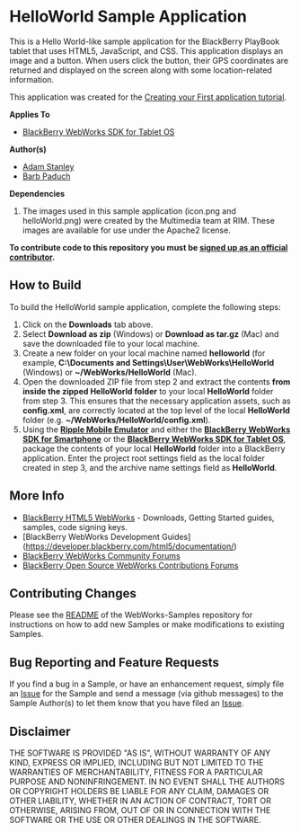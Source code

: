 # HelloWorld Sample Application

This is a Hello World-like sample application for the BlackBerry PlayBook tablet that uses HTML5, JavaScript, and CSS. This application displays an image and a button. When users click the button, their GPS coordinates are returned and displayed on the screen along with some location-related information. 

This application was created for the [Creating your First application tutorial](https://developer.blackberry.com/html5/documentation/ww_tutorials/tutorial_create_first_app_intro_1969476_11.html).

**Applies To**

* [BlackBerry WebWorks SDK for Tablet OS](https://developer.blackberry.com/html5/)

**Author(s)** 

* [Adam Stanley](https://github.com/astanley)
* [Barb Paduch](https://github.com/bpaduch)

**Dependencies**
1. The images used in this sample application (icon.png and helloWorld.png) were created by the Multimedia team at RIM.  These images are available for use under the Apache2 license.

**To contribute code to this repository you must be [signed up as an official contributor](http://blackberry.github.com/howToContribute.html).**


## How to Build

To build the HelloWorld sample application, complete the following steps:

1. Click on the **Downloads** tab above.
2. Select **Download as zip** (Windows) or **Download as tar.gz** (Mac) and save the downloaded file to your local machine.
3. Create a new folder on your local machine named **helloworld** (for example, **C:\Documents and Settings\User\WebWorks\HelloWorld** (Windows) or **~/WebWorks/HelloWorld** (Mac).
4. Open the downloaded ZIP file from step 2 and extract the contents **from inside the zipped HelloWorld folder** to your local **HelloWorld** folder from step 3.  This ensures that the necessary application assets, such as **config.xml**, are correctly located at the top level of the local **HelloWorld** folder (e.g. **~/WebWorks/HelloWorld/config.xml**).
5. Using the **[Ripple Mobile Emulator](http://developer.blackberry.com/html5/download/ripple)** and either the **[BlackBerry WebWorks SDK for Smartphone](http://developer.blackberry.com/html5/download/sdk)** or the **[BlackBerry WebWorks SDK for Tablet OS](http://developer.blackberry.com/html5/download/sdk)**, package the contents of your local **HelloWorld** folder into a BlackBerry application.  Enter the project root settings field as the local folder created in step 3, and the archive name settings field as **HelloWorld**.


## More Info

* [BlackBerry HTML5 WebWorks](https://developer.blackberry.com/html5/) - Downloads, Getting Started guides, samples, code signing keys.
* [BlackBerry WebWorks Development Guides] (https://developer.blackberry.com/html5/documentation/)
* [BlackBerry WebWorks Community Forums](http://supportforums.blackberry.com/t5/Web-and-WebWorks-Development/bd-p/browser_dev)
* [BlackBerry Open Source WebWorks Contributions Forums](http://supportforums.blackberry.com/t5/BlackBerry-WebWorks/bd-p/ww_con)

## Contributing Changes

Please see the [README](https://github.com/blackberry/WebWorks-Samples) of the WebWorks-Samples repository for instructions on how to add new Samples or make modifications to existing Samples.


## Bug Reporting and Feature Requests

If you find a bug in a Sample, or have an enhancement request, simply file an [Issue](https://github.com/blackberry/WebWorks-Samples/issues) for the Sample and send a message (via github messages) to the Sample Author(s) to let them know that you have filed an [Issue](https://github.com/blackberry/WebWorks-Samples/issues).


## Disclaimer

THE SOFTWARE IS PROVIDED "AS IS", WITHOUT WARRANTY OF ANY KIND, EXPRESS OR IMPLIED, INCLUDING BUT NOT LIMITED TO THE WARRANTIES OF MERCHANTABILITY, FITNESS FOR A PARTICULAR PURPOSE AND NONINFRINGEMENT. IN NO EVENT SHALL THE AUTHORS OR COPYRIGHT HOLDERS BE LIABLE FOR ANY CLAIM, DAMAGES OR OTHER LIABILITY, WHETHER IN AN ACTION OF CONTRACT, TORT OR OTHERWISE, ARISING FROM, OUT OF OR IN CONNECTION WITH THE SOFTWARE OR THE USE OR OTHER DEALINGS IN THE SOFTWARE.

